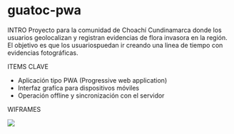 # guatoc-pwa

INTRO
Proyecto para la comunidad de Choachí Cundinamarca donde los usuarios geolocalizan y registran evidencias de flora invasora en la región. El objetivo es que los usuariospuedan ir creando una linea de tiempo con evidencias fotográficas.

ITEMS CLAVE
<ul>
  <li>Aplicación tipo PWA (Progressive web application)</li>
  <li>Interfaz grafíca para dispositivos móviles</li>
  <li>Operación offline y sincronización con el servidor</li>
</ul>

WIFRAMES

<img src="https://xdeamx.com/guatoc/Wireframes.png">
